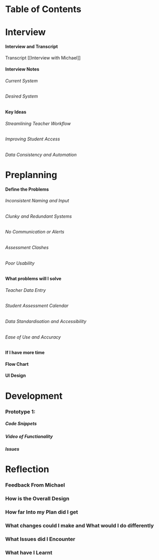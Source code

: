 # Table of Contents

# Interview
#### Interview and Transcript

Transcript
[[Interview with Michael]]


#### Interview Notes
###### Current System 


###### Desired System

#### Key Ideas
###### Streamlining Teacher Workflow
###### Improving Student Access
###### Data Consistency and Automation

# Preplanning

#### Define the Problems
###### Inconsistent Naming and Input

###### Clunky and Redundant Systems

###### No Communication or Alerts

###### Assessment Clashes

###### Poor Usability


#### What problems will I solve 
###### Teacher Data Entry 

###### Student Assessment Calendar

###### Data Standardisation and Accessibility

###### Ease of Use and Accuracy


#### If I have more time 


#### Flow Chart


#### UI Design


# Development
### Prototype 1: 
##### Code Snippets
##### Video of Functionality
##### Issues

# Reflection
### Feedback From Michael

### How is the Overall Design

### How far Into my Plan did I get

### What changes could I make and What would I do differently

### What Issues did I Encounter

### What have I Learnt




